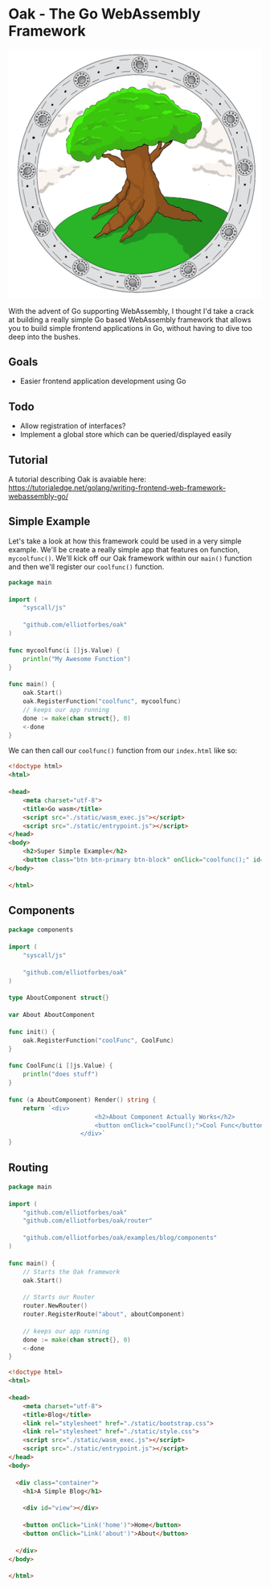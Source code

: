 Oak - The Go WebAssembly Framework
===================================

![Oak Framework](logo.jpg)

With the advent of Go supporting WebAssembly, I thought I'd take a crack at building a really simple Go based WebAssembly framework that allows you to build simple frontend applications in Go, without having to dive too deep into the bushes.

## Goals

* Easier frontend application development using Go

## Todo

* Allow registration of interfaces?
* Implement a global store which can be queried/displayed easily

## Tutorial

A tutorial describing Oak is avaiable here: 
https://tutorialedge.net/golang/writing-frontend-web-framework-webassembly-go/

## Simple Example

Let's take a look at how this framework could be used in a very simple example. We'll be create a really simple app that features on function, `mycoolfunc()`. We'll kick off our Oak framework within our `main()` function and then we'll register our `coolfunc()` function.

```go
package main

import (
	"syscall/js"

	"github.com/elliotforbes/oak"
)

func mycoolfunc(i []js.Value) {
	println("My Awesome Function")
}

func main() {
	oak.Start()
	oak.RegisterFunction("coolfunc", mycoolfunc)
	// keeps our app running
	done := make(chan struct{}, 0)
	<-done
}
```

We can then call our `coolfunc()` function from our `index.html` like so: 

```html
<!doctype html>
<html>

<head>
	<meta charset="utf-8">
	<title>Go wasm</title>
	<script src="./static/wasm_exec.js"></script>
	<script src="./static/entrypoint.js"></script>
</head>
<body>	
    <h2>Super Simple Example</h2>
    <button class="btn btn-primary btn-block" onClick="coolfunc();" id="subtractButton">My Cool Func</button>
</body>

</html>
```

## Components 

```go
package components

import (
	"syscall/js"

	"github.com/elliotforbes/oak"
)

type AboutComponent struct{}

var About AboutComponent

func init() {
	oak.RegisterFunction("coolFunc", CoolFunc)
}

func CoolFunc(i []js.Value) {
	println("does stuff")
}

func (a AboutComponent) Render() string {
	return `<div>
						<h2>About Component Actually Works</h2>
						<button onClick="coolFunc();">Cool Func</button>
					</div>`
}
```

## Routing

```go
package main

import (
	"github.com/elliotforbes/oak"
	"github.com/elliotforbes/oak/router"

	"github.com/elliotforbes/oak/examples/blog/components"
)

func main() {
	// Starts the Oak framework
	oak.Start()

	// Starts our Router
	router.NewRouter()
	router.RegisterRoute("about", aboutComponent)

	// keeps our app running
	done := make(chan struct{}, 0)
	<-done
}
```

```html
<!doctype html>
<html>

<head>
	<meta charset="utf-8">
	<title>Blog</title>
	<link rel="stylesheet" href="./static/bootstrap.css">
	<link rel="stylesheet" href="./static/style.css">
	<script src="./static/wasm_exec.js"></script>
	<script src="./static/entrypoint.js"></script>
</head>
<body>	

  <div class="container">
    <h1>A Simple Blog</h1>

    <div id="view"></div>

    <button onClick="Link('home')">Home</button>
    <button onClick="Link('about')">About</button>

  </div>
</body>

</html>
```
